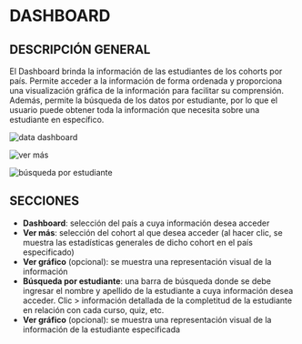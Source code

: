 # DASHBOARD

## DESCRIPCIÓN GENERAL

El Dashboard brinda la información de las estudiantes de los cohorts por país. Permite acceder a la información de forma ordenada y proporciona una visualización gráfica de la información para facilitar su comprensión. Además, permite la búsqueda de los datos por estudiante, por lo que el usuario puede obtener toda la información que necesita sobre una estudiante en específico.


![data dashboard](https://imagizer.imageshack.com/v2/800x600q90/921/yTQ32h.jpg)

![ver más](https://imagizer.imageshack.com/v2/800x600q90/924/te9NoX.jpg)

![búsqueda por estudiante](https://imagizer.imageshack.com/v2/800x600q90/922/WRSQQw.jpg)


## SECCIONES

+ **Dashboard**: selección del país a cuya información desea acceder
+ **Ver más**: selección del cohort al que desea acceder (al hacer clic, se muestra las estadísticas generales de dicho cohort en el país especificado)
+ **Ver gráfico** (opcional): se muestra una representación visual de la información
+ **Búsqueda por estudiante**: una barra de búsqueda donde se debe ingresar el nombre y apellido de la estudiante a cuya información desea acceder. Clic > información detallada de la completitud de la estudiante en relación con cada curso, quiz, etc.
+ **Ver gráfico** (opcional): se muestra una representación visual de la información de la estudiante especificada



          

